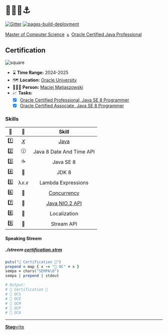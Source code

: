 # 🚢📜🧭⚓️

[![Gitter](https://badges.gitter.im/JoinChat.svg)](https://gitter.im/stagyrite/kassette?utm_source=badge&utm_medium=badge&utm_campaign=pr-badge&utm_content=badge "Gitter") [![pages-build-deployment](https://github.com/Stagyrite/stagyrite/actions/workflows/pages/pages-build-deployment/badge.svg)](https://github.com/Stagyrite/stagyrite/actions/workflows/pages/pages-build-deployment)

[Master of Computer Science](https://stagyrite.github.io/ "Stagyrite &#124; Private Homepage") ﹠ [Oracle Certified Java Professional](https://catalog-education.oracle.com/pls/certview/sharebadge?id=9975082503C1283F2B41AA028D2DFA4763196DD3CB7F09D0B0D7BF65DCFCEABA "Oracle Certified Professional, Java SE 8 Programmer")

## Certification

![square](square.png)

* ⌛ **Time Range:** 2024-2025
* 🗺️ **Location:** [Oracle University](https://www.oracle.com/education/ "Oracle University")
* 👨🏻‍💻 **Person:** [Maciej Matiaszowski](https://stagyrite.github.io/ "Stagyrite &#124; Private Homepage")
* 📈 **Tasks:**
  - [x] [Oracle Certified Professional, Java SE 8 Programmer](https://catalog-education.oracle.com/pls/certview/sharebadge?id=9975082503C1283F2B41AA028D2DFA4763196DD3CB7F09D0B0D7BF65DCFCEABA "Oracle Certified Professional, Java SE 8 Programmer") 
  - [x] [Oracle Certified Associate, Java SE 8 Programmer](https://catalog-education.oracle.com/pls/certview/sharebadge?id=119D68447A8A3235F7FC3C87ACCA5DEA732C69A05A676D39979BDE45FDF81DE1 "Oracle Certified Associate, Java SE 8 Programmer")

### Skills

| 🔢 | 🎯 | Skill |
| :---: | :---: | :---: |
| 1️⃣ | [𝑋](https://x.com/effconia/status/1938359274297794579 "Maciej Matiaszowski on X: &quot;@svt110617 @Oracle_Edu 📚 📖 First, I read three books about @java by @barryburdtweets, @dleuck, and @trisha_gee. Then, I decided to get certified, read the study and exam guides by @jeanneboyarsky and passed the @Enthuware tests. Regarding the OCP, @BrianGoetz wrote about concurrency. #OracleCertified&quot; / X") | [Java](https://x.com/effconia/status/1938359274297794579 "Maciej Matiaszowski on X: &quot;@svt110617 @Oracle_Edu 📚 📖 First, I read three books about @java by @barryburdtweets, @dleuck, and @trisha_gee. Then, I decided to get certified, read the study and exam guides by @jeanneboyarsky and passed the @Enthuware tests. Regarding the OCP, @BrianGoetz wrote about concurrency. #OracleCertified&quot; / X") |
| 2️⃣ | 🕜 | Java 8 Date And Time API |
| 3️⃣ | ☕ | Java SE 8 |
| 4️⃣ | 🧰 | JDK 8 |
| 5️⃣ | λ𝑥.𝑥 | Lambda Expressions |
| 6️⃣ | 🚂 | [Concurrency](https://www.udemy.com/certificate/UC-d9586c29-4504-4435-89a0-6825bed3dd83/ "Udemy Course Completion Certificate &#124; Udemy") |
| 7️⃣ | 📁 | [Java NIO.2 API](https://www.udemy.com/certificate/UC-babb4eaf-6b2c-4302-9f45-244e0da4ad27/ "Udemy Course Completion Certificate &#124; Udemy") |
| 8️⃣ | 📍 | Localization |
| 9️⃣ | 💎 | Stream API |

#### Speaking Streem

##### ./streem [certification.strm](https://github.com/Stagyrite/stagyrite/blob/main/certification.strm "stagyrite/certification.strm at main · Stagyrite/stagyrite")

```ruby
puts("🦬 Certification 🦬")
prepend = map { x -> "📜 OC" + x }
sempa = chars("SEMPA\0")
sempa | prepend | stdout

# Output:
# 🦬 Certification 🦬
# 📜 OCS
# 📜 OCE
# 📜 OCM
# 📜 OCP
# 📜 OCA
```

---

[**Stag**yrite](https://stagyrite.github.io/stagyrite/ "Yet another profile &#124; Stagyrite")
